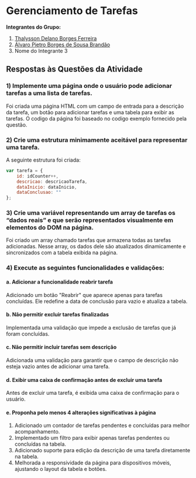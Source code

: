 # Gerenciamento de Tarefas

**Integrantes do Grupo:**
1. [Thalysson Delano Borges Ferreira](https://github.com/thalyssonDEV)
2. [Álvaro Pietro Borges de Sousa Brandão](https://github.com/PietroDev-01)
3. Nome do Integrante 3

## Respostas às Questões da Atividade

### **1) Implemente uma página onde o usuário pode adicionar tarefas a uma lista de tarefas.**
Foi criada uma página HTML com um campo de entrada para a descrição da tarefa, um botão para adicionar tarefas e uma tabela para exibir as tarefas. O codigo da página foi baseado no codigo exemplo fornecido pela questão.

### **2) Crie uma estrutura minimamente aceitável para representar uma tarefa.**
A seguinte estrutura foi criada:
```javascript
var tarefa = {
    id: idCounter++,
    descricao: descricaoTarefa,
    dataInicio: dataInicio,
    dataConclusao: ""
};
```

### **3) Crie uma variável representando um array de tarefas os “dados reais” e que serão representados visualmente em elementos do DOM na página.**
Foi criado um array chamado tarefas que armazena todas as tarefas adicionadas. Nesse array, os dados dele são atualizados dinamicamente e sincronizados com a tabela exibida na página.

### **4) Execute as seguintes funcionalidades e validações:**
#### a. **Adicionar a funcionalidade reabrir tarefa**
Adicionado um botão "Reabrir" que aparece apenas para tarefas concluídas. Ele redefine a data de conclusão para vazio e atualiza a tabela.

#### b. **Não permitir excluir tarefas finalizadas**
Implementada uma validação que impede a exclusão de tarefas que já foram concluídas.

#### c. **Não permitir incluir tarefas sem descrição**
Adicionada uma validação para garantir que o campo de descrição não esteja vazio antes de adicionar uma tarefa.

#### d. **Exibir uma caixa de confirmação antes de excluir uma tarefa**
Antes de excluir uma tarefa, é exibida uma caixa de confirmação para o usuário.

#### e. **Proponha pelo menos 4 alterações significativas à página**
1. Adicionado um contador de tarefas pendentes e concluídas para melhor acompanhamento.
2. Implementado um filtro para exibir apenas tarefas pendentes ou concluídas na tabela.
3. Adicionado suporte para edição da descrição de uma tarefa diretamente na tabela.
4. Melhorada a responsividade da página para dispositivos móveis, ajustando o layout da tabela e botões.
